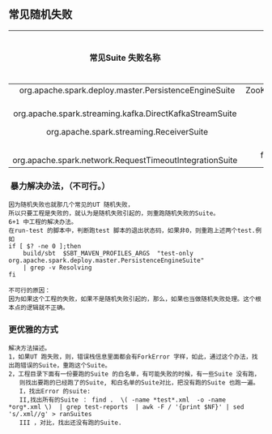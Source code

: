 ## 常见随机失败

| 常见Suite 失败名称|单元测试|错误栈|所处工程  |  出现次数 |
|  :----: | :----: | :----: | :----: | :----: | 
|    org.apache.spark.deploy.master.PersistenceEngineSuite  |  ZooKeeperPersistenceEngine  | null    | Spark_UT_Test_24 |  1 |
|   org.apache.spark.streaming.kafka.DirectKafkaStreamSuite |     null    | null  |  null |  0 |
|   org.apache.spark.streaming.ReceiverSuite  |    receiver life cycle  |  Error Message  |  Spark_UT_Test_09 | 1 |
|    org.apache.spark.network.RequestTimeoutIntegrationSuite | furtherRequestsDelay | null | Spark_UT_Test_88 | 1 |

###  暴力解决办法，（不可行。）
```
因为随机失败也就那几个常见的UT 随机失败，
所以只要工程是失败的，就认为是随机失败引起的，则重跑随机失败的Suite。
6+1 中工程的解决办法。
在run-test 的脚本中，判断跑test 脚本的退出状态码，如果非0，则重跑上述两个test.例如
if [ $? -ne 0 ];then 
	build/sbt  $SBT_MAVEN_PROFILES_ARGS  "test-only org.apache.spark.deploy.master.PersistenceEngineSuite"  
	| grep -v Resolving
fi

不可行的原因：
因为如果这个工程的失败，如果不是随机失败引起的，那么，如果也当做随机失败处理。这个根本点的逻辑就不正确。
```

### 更优雅的方式
```
解决方法描述。
1，如果UT 跑失败，则，错误栈信息里面都会有ForkError 字样，如此，通过这个办法，找出跑错误的Suite，重跑这个Suite。
2，工程目录下面有一份要跑的Suite 的白名单，有可能失败的时候，有一些Suite 没有跑，
   则找出要跑的已经跑了的Suite, 和白名单的Suite对比，把没有跑的Suite 也跑一遍。
   I，找出Error 的suite: 
   II,找出所有的Suite ： find .  \( -name *test*.xml  -o -name  *org*.xml \)  | grep test-reports  | awk -F / '{print $NF}' | sed 's/.xml//g' > ranSuites
   III ，对比，找出还没有跑的Suite.
```
